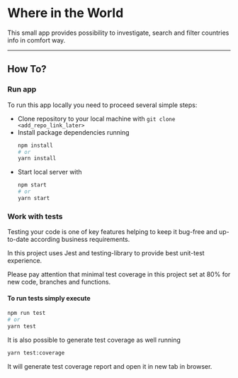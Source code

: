 # Where in the World

This small app provides possibility to investigate, search and filter countries info in comfort way.

-------------------------------------------------------

## How To?

### Run app

To run this app locally you need to proceed several simple steps:
- Clone repository to your local machine with `git clone <add_repo_link_later>`
- Install package dependencies running 
  ```bash
  npm install
  # or
  yarn install
  ```
- Start local server with
  ```bash
  npm start
  # or
  yarn start
  ```

### Work with tests

Testing your code is one of key features helping to keep it bug-free and up-to-date according business requirements.

In this project uses Jest and testing-library to provide best unit-test experience.

Please pay attention that minimal test coverage in this project set at 80% for new code, branches and functions.

#### To run tests simply execute 
```bash
npm run test
# or
yarn test
```

It is also possible to generate test coverage as well running
```bash
yarn test:coverage
```
It will generate test coverage report and open it in new tab in browser.
